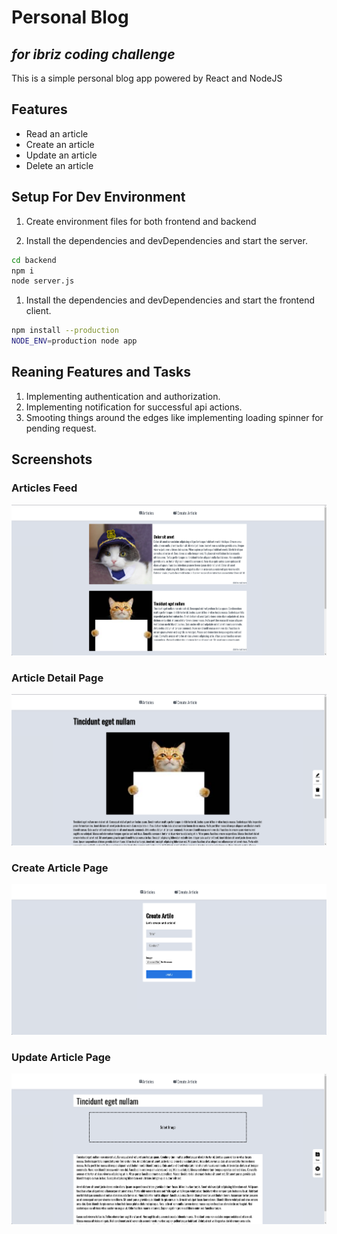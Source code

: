 # Personal Blog

## _for ibriz coding challenge_

This is a simple personal blog app powered by
React and NodeJS

## Features

- Read an article
- Create an article
- Update an article
- Delete an article

## Setup For Dev Environment

1. Create environment files for both frontend and backend

1. Install the dependencies and devDependencies and start the server.

```sh
cd backend
npm i
node server.js
```

1. Install the dependencies and devDependencies and start the frontend client.

```sh
npm install --production
NODE_ENV=production node app
```

## Reaning Features and Tasks

1. Implementing authentication and authorization.
2. Implementing notification for successful api actions.
3. Smooting things around the edges like implementing loading spinner for pending request.

## Screenshots

### Articles Feed

![Alt text](./screenshots/articlesfeed.png?raw=true "Articles Feed")

### Article Detail Page

![Alt text](./screenshots/detailspage.png?raw=true "Articles Feed")

### Create Article Page

![Alt text](./screenshots/createpage.png?raw=true "Articles Feed")

### Update Article Page

![Alt text](./screenshots/editpage.png?raw=true "Articles Feed")
